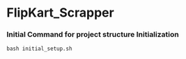 # FlipKart_Scrapper

### Initial Command for project structure Initialization

```commandline 
bash initial_setup.sh
```
